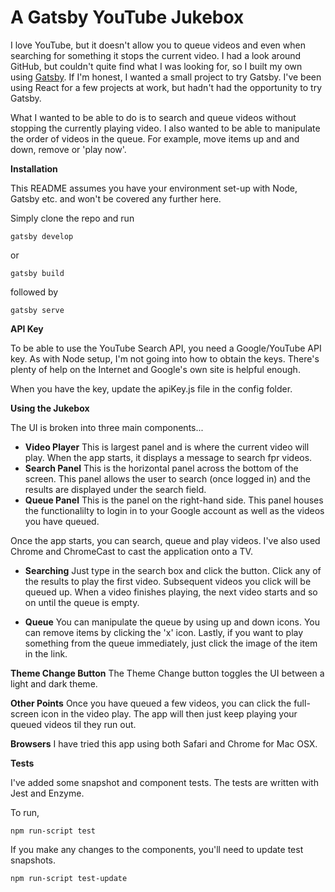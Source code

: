 # A Gatsby YouTube Jukebox

I love YouTube, but it doesn't allow you to queue videos and even when searching for something it stops the current video.  I had a look around GitHub, but couldn't quite find what I was looking for, so I built my own using  <a href="https://www.gatsbyjs.org">Gatsby</a>.  If I'm honest, I wanted a small project to try Gatsby.  I've been using React for a few projects at work, but hadn't had the opportunity to try Gatsby.

What I wanted to be able to do is to search and queue videos without stopping the currently playing video.  I also wanted to be able to manipulate the order of videos in the queue.  For example, move items up and and down, remove or 'play now'.

**Installation**

This README assumes you have your environment set-up with Node, Gatsby etc. and won't be covered any further here.

Simply clone the repo and run

```
gatsby develop
```

or

```
gatsby build
```
followed by
```
gatsby serve
```

**API Key**

To be able to use the YouTube Search API, you need a Google/YouTube API key.  As with Node setup, I'm not going into how to obtain the keys.  There's plenty of help on the Internet and Google's own site is helpful enough.

When you have the key, update the apiKey.js file in the config folder.

**Using the Jukebox**

The UI is broken into three main components...

- **Video Player** This is largest panel and is where the current video will play.  When the app starts, it displays a message to search fpr videos.
- **Search Panel** This is the horizontal panel across the bottom of the screen.  This panel allows the user to search (once logged in) and the results are displayed under the search field.
- **Queue Panel** This is the panel on the right-hand side.  This panel houses the functionalilty to login in to your Google account as well as the videos you have queued.

Once the app starts, you can search, queue and play videos.  I've also used Chrome and ChromeCast to cast the application onto a TV.

- **Searching** Just type in the search box and click the button.  Click any of the results to play the first video.  Subsequent videos you click will be queued up.  When a video finishes playing, the next video starts and so on until the queue is empty.

- **Queue** You can manipulate the queue by using up and down icons.  You can remove items by clicking the 'x' icon.  Lastly, if you want to play something from the queue immediately, just click the image of the item in the link.

**Theme Change Button** The Theme Change button toggles the UI between a light and dark theme.

**Other Points** Once you have queued a few videos, you can click the full-screen icon in the video play.  The app will then just keep playing your queued videos til they run out.

**Browsers** I have tried this app using both Safari and Chrome for Mac OSX.

**Tests**

I've added some snapshot and component tests.  The tests are written with Jest and Enzyme.

To run,
```
npm run-script test
```

If you make any changes to the components, you'll need to update test snapshots.
```
npm run-script test-update
```

